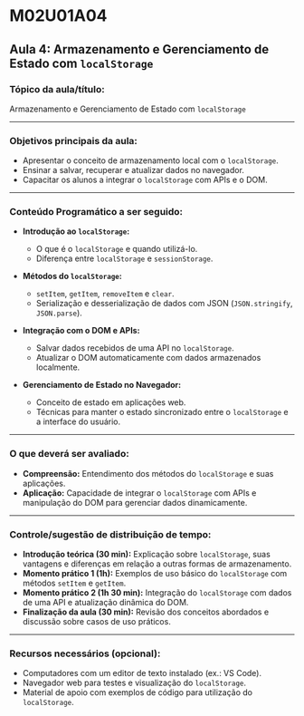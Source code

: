 # **M02U01A04**

## **Aula 4: Armazenamento e Gerenciamento de Estado com `localStorage`**

### **Tópico da aula/título:**

Armazenamento e Gerenciamento de Estado com `localStorage`

---

### **Objetivos principais da aula:**

- Apresentar o conceito de armazenamento local com o `localStorage`.
- Ensinar a salvar, recuperar e atualizar dados no navegador.
- Capacitar os alunos a integrar o `localStorage` com APIs e o DOM.

---

### **Conteúdo Programático a ser seguido:**

- **Introdução ao `localStorage`:**
  - O que é o `localStorage` e quando utilizá-lo.
  - Diferença entre `localStorage` e `sessionStorage`.
  
- **Métodos do `localStorage`:**
  - `setItem`, `getItem`, `removeItem` e `clear`.
  - Serialização e desserialização de dados com JSON (`JSON.stringify`, `JSON.parse`).
  
- **Integração com o DOM e APIs:**
  - Salvar dados recebidos de uma API no `localStorage`.
  - Atualizar o DOM automaticamente com dados armazenados localmente.
  
- **Gerenciamento de Estado no Navegador:**
  - Conceito de estado em aplicações web.
  - Técnicas para manter o estado sincronizado entre o `localStorage` e a interface do usuário.

---

### **O que deverá ser avaliado:**

- **Compreensão:** Entendimento dos métodos do `localStorage` e suas aplicações.
- **Aplicação:** Capacidade de integrar o `localStorage` com APIs e manipulação do DOM para gerenciar dados dinamicamente.

---

### **Controle/sugestão de distribuição de tempo:**

- **Introdução teórica (30 min):** Explicação sobre `localStorage`, suas vantagens e diferenças em relação a outras formas de armazenamento.
- **Momento prático 1 (1h):** Exemplos de uso básico do `localStorage` com métodos `setItem` e `getItem`.
- **Momento prático 2 (1h 30 min):** Integração do `localStorage` com dados de uma API e atualização dinâmica do DOM.
- **Finalização da aula (30 min):** Revisão dos conceitos abordados e discussão sobre casos de uso práticos.

---

### **Recursos necessários (opcional):**

- Computadores com um editor de texto instalado (ex.: VS Code).
- Navegador web para testes e visualização do `localStorage`.
- Material de apoio com exemplos de código para utilização do `localStorage`.
